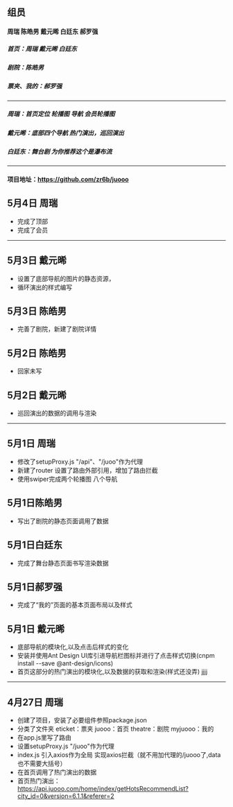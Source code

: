 ## 组员
####  周瑞 陈皓男 戴元晞 白廷东 郝罗强
##### 首页：周瑞 戴元晞 白廷东
##### 剧院：陈皓男
##### 票夹、我的：郝罗强

------

##### 周瑞：首页定位 轮播图 导航 会员轮播图    
##### 戴元晞：底部四个导航 热门演出，巡回演出
##### 白廷东：舞台剧 为你推荐这个是瀑布流

------

#### 项目地址：<https://github.com/zr6b/juooo>
## 5月4日 周瑞
- 完成了顶部
- 完成了会员
------

## 5月3日 戴元晞
- 设置了底部导航的图片的静态资源，
- 循环演出的样式编写

## 5月3日 陈皓男
- 完善了剧院，新建了剧院详情
## 5月2日 陈皓男
- 回家未写
## 5月2日 戴元晞
- 巡回演出的数据的调用与渲染
------
## 5月1日 周瑞
- 修改了setupProxy.js  "/api"、"/juoo"作为代理 
- 新建了router 设置了路由外部引用，增加了路由拦截
- 使用swiper完成两个轮播图 八个导航 
## 5月1日陈皓男
- 写出了剧院的静态页面调用了数据
## 5月1日白廷东
- 完成了舞台静态页面书写渲染数据
## 5月1日郝罗强
- 完成了“我的”页面的基本页面布局以及样式
## 5月1日 戴元晞
- 底部导航的模块化,以及点击后样式的变化
- 安装并使用Ant Design UI库引进导航栏图标并进行了点击样式切换(cnpm install --save @ant-design/icons)
- 首页这部分的热门演出的模块化,以及数据的获取和渲染(样式还没弄) jjjj
------

## 4月27日 周瑞
- 创建了项目，安装了必要组件参照package.json
- 分类了文件夹 eticket：票夹  juooo：首页 theatre：剧院  myjuooo：我的
- 在app.js里写了路由
- 设置setupProxy.js     "/juoo"作为代理
- index.js 引入axios作为全局 实现axios拦截（就不用加代理的/juooo了,data也不需要大括号）
- 在首页调用了热门演出的数据
- 首页热门演出： https://api.juooo.com/home/index/getHotsRecommendList?city_id=0&version=6.1.1&referer=2

